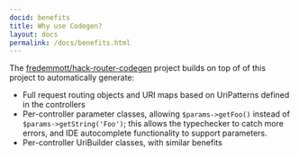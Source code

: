 ```yaml
---
docid: benefits
title: Why use Codegen?
layout: docs
permalink: /docs/benefits.html
---
```


The [fredemmott/hack-router-codegen](https://github.com/fredemmott/hack-router-codegen)
project builds on top of of this project to automatically generate:

 - Full request routing objects and URI maps based on UriPatterns defined in the
   controllers
 - Per-controller parameter classes, allowing `$params->getFoo()` instead of
   `$params->getString('Foo')`; this allows the typechecker to catch more
   errors, and IDE autocomplete functionality to support parameters.
 - Per-controller UriBuilder classes, with similar benefits
